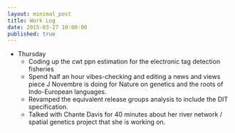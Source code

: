 ```yaml
---
layout: minimal_post
title: Work Log
date: 2015-03-27 10:00:00 
published: true
---
```





* Thursday
    * Coding up the cwt ppn estimation for the electronic tag detection fisheries
    * Spend half an hour vibes-checking and editing a news and views piece J Novembre is doing for Nature on
    genetics and the roots of Indo-European languages.
    * Revamped the equivalent release groups analysis to include the DIT specification.
    * Talked with Chante Davis for 40 minutes about her river network / spatial genetics project
    that she is working on.